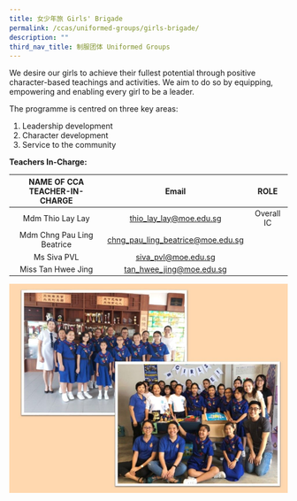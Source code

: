 ```yaml
---
title: 女少年旅 Girls' Brigade
permalink: /ccas/uniformed-groups/girls-brigade/
description: ""
third_nav_title: 制服团体 Uniformed Groups
---
```

We desire our girls to achieve their fullest potential through positive character-based teachings and activities. We aim to do so by equipping, empowering and enabling every girl to be a leader.

The programme is centred on three key areas: 
1. Leadership development
2. Character development
3. Service to the community  

**Teachers In-Charge:**

| NAME OF CCA<br>TEACHER-IN-CHARGE |               Email               |    ROLE    |
|:--------------------------------:|:---------------------------------:|:----------:|
|         Mdm Thio Lay Lay         |      thio_lay_lay@moe.edu.sg      | Overall IC |
|    Mdm Chng Pau Ling Beatrice    | chng_pau_ling_beatrice@moe.edu.sg |            |
|            Ms Siva PVL           |        siva_pvl@moe.edu.sg        |            |
|        Miss Tan Hwee Jing        |      tan_hwee_jing@moe.edu.sg     |            |

![](/images/Slide20.jpg)